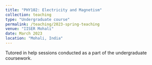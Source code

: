```yaml
---
title: "PHY102: Electricity and Magnetism"
collection: teaching
type: "Undergraduate course"
permalink: /teaching/2023-spring-teaching
venue: "IISER Mohali"
date: March 2023
location: "Mohali, India"
---
```


Tutored in help sessions conducted as a part of the undergraduate coursework.